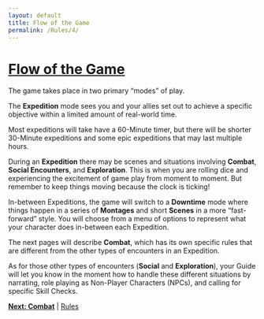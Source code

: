 ```yaml
---
layout: default
title: Flow of the Game
permalink: /Rules/4/
---
```

# [Flow of the Game](#flow-of-the-game)
The game takes place in two primary “modes” of play.

The **Expedition** mode sees you and your allies set out to achieve a specific objective within a limited amount of real-world time. 

Most expeditions will take have a 60-Minute timer, but there will be shorter 30-Minute expeditions and some epic expeditions that may last multiple hours.

During an **Expedition** there may be scenes and situations involving **Combat**, **Social Encounters**, and **Exploration**. This is when you are rolling dice and experiencing the excitement of game play from moment to moment. But remember to keep things moving because the clock is ticking!

In-between Expeditions, the game will switch to a **Downtime** mode where things happen in a series of **Montages** and short **Scenes** in a more “fast-forward” style. You will choose from a menu of options to represent what your character does in-between each Expedition.

The next pages will describe **Combat**, which has its own specific rules that are different from the other types of encounters in an Expedition.

As for those other types of encounters (**Social** and **Exploration**), your Guide will let you know in the moment how to handle these different situations by narrating, role playing as Non-Player Characters (NPCs), and calling for specific Skill Checks.

**[Next: Combat]({{site.baseurl}}/Rules/5/)** | [Rules]({{site.baseurl}}/Rules/Index/)